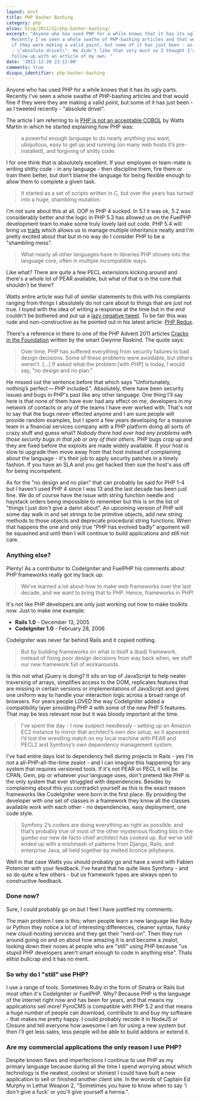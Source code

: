 ```yaml
---
layout: post
title: PHP Basher Bashing
category: php
alias: blog/2011/12/php-basher-bashing/
excerpt: "Anyone who has used PHP for a while knows that it has its ugly parts.
  Recently I've seen a whole swathe of PHP-bashing articles and that would be fine
  if they were making a valid point, but some of it has just been - as I tweeted recently
  - \"absolute drivel\". He didn't like that very much so I thought I'd follow his
  follow-up with an article of my own. "
date: '2011-12-20 23:12:00'
comments: true
disqus_identifier: php-basher-bashing
---
```


Anyone who has used PHP for a while knows that it has its ugly parts. Recently I've seen a whole swathe of PHP-bashing articles and that would fine if they were they are making a valid point, but some of it has just been - as I tweeted recently - "absolute drivel". 

The article I am referring to is [PHP is not an acceptable COBOL](http://chipotle.tumblr.com/post/13908062333/php-is-not-an-acceptable-cobol) by Watts Martin in which he started explaining how PHP was:

<blockquote>a powerful enough language to do nearly anything you want, ubiquitous, easy to get up and running (on many web hosts it’s pre-installed), and forgiving of shitty code.</blockquote>

I for one think that is absolutely excellent. If your employee or team-mate is writing shitty code - in any language - then discipline them, fire them or train them better, but don't blame the language for being flexible enough to allow them to complete a given task.

<blockquote>It started as a set of scripts written in C, but over the years has turned into a huge, shambling mutation.</blockquote>

I'm not sure about this at all. OOP in PHP 4 sucked. In 5.1 it was ok, 5.2 was considerably better and the logic in PHP 5.3 has allowed us on the FuelPHP development team to make some truly lovely laid out code. PHP 5.4 will bring us [traits](http://php.net/manual/en/language.oop5.traits.php) which allows us to manage multiple inheritance neatly and I'm pretty excited about that but in no way do I consider PHP to be a "shambling mess".

<blockquote>What nearly all other languages have in libraries PHP shoves into the language core, often in multiple incompatible ways.</blockquote>

Like what? There are quite a few PECL extensions kicking around and there's a whole lot of PEAR available, but what of that is in the core that shouldn't be there?

Watts entire article was full of similar statements to this with his complaints ranging from things I absolutely do not care about to things that are just not true. I toyed with the idea of writing a response at the time but in the end couldn't be bothered and put up a [lazy negative tweet](https://twitter.com/#!/philsturgeon/status/146340934001504256). To be fair this was rude and non-constructive as he pointed out in his latest article: [PHP Redux](http://chipotle.tumblr.com/post/14517072245/php-redux).

There's a reference in there to one of the PHP Advent 2011 articles [Cracks in the Foundation](http://phpadvent.org/2011/cracks-in-the-foundation-by-gwynne-raskind) written by the smart Gwynne Raskind. The quote says:

<blockquote>Over time, PHP has suffered everything from security failures to bad design decisions. Some of these problems were avoidable, but others weren’t. […] If asked what the problem [with PHP] is today, I would say, "no design and no plan."</blockquote>

He missed out the sentence before that which says "Unfortunately, nothing’s perfect — PHP included.". Absolutely, there have been security issues and bugs in PHP's past like any other language. One thing I'll say here is that none of them have ever had any effect on me, developers in my network of contacts or any of the teams I have ever worked with. That's not to say that the bugs never effected anyone and I am sure people will provide random examples, but I spent a few years developing for a massive team in a financial services company with a PHP platform doing all sorts of crazy stuff and guess what? <em>Nobody there had ever had any problems with those security bugs in that job or any of their others.</em> PHP bugs crop up and they are fixed before the exploits are made widely available. If your host is slow to upgrade then move away from that host instead of complaining about the language - it's their job to apply security patches in a timely fashion. If you have an SLA and you get hacked then sue the host's ass off for being incompetent.

As for the "no design and no plan" that can probably be said for PHP 1-4 but I haven't used PHP 4 since I was 13 and the last decade has been just fine. We do of course have the issue with string function needle and haystack orders being impossible to remember but this is on the list of "things I just don't give a damn about". An upcoming version of PHP will some day walk in and set strings to be primitive objects, add new string methods to those objects and deprecate procedural string functions. When that happens the one and only true "PHP has evolved badly" argument will be squashed and until then I will continue to build applications and still not care.

### Anything else?

Plenty! As a contributor to CodeIgniter and FuelPHP his comments about PHP frameworks really got my back up:

<blockquote>We've learned a lot about how to make web frameworks over the last decade, and we want to bring that to PHP. Hence, frameworks in PHP!</blockquote>

It's not like PHP developers are only just working out how to make toolkits now. Just to make one example:

* **Rails 1.0** - December 13, 2005
* **CodeIgniter 1.0** - February 28, 2006

CodeIgniter was never far behind Rails and it copied nothing.

<blockquote>But by building frameworks on what is itself a (bad) framework, instead of fixing poor design decisions from way back when, we stuff our new framework full of workarounds.</blockquote>

Is this not what jQuery is doing? It sits on top of JavaScript to help neater traversing of arrays, simplifies access to the DOM, replicates features that are missing in certain versions or implementations of JavaScript and gives one uniform way to handle your interaction logic across a broad range of browsers. For years people LOVED the way CodeIgniter added a compatibility layer providing PHP 4 with some of the new PHP 5 features. That may be less relevant now but it was bloody important at the time.

<blockquote>I've spent the day - I now suspect needlessly - setting up an Amazon EC2 instance to mirror that architect’s own dev setup, as it appeared I’d lost the wrestling match on my local machine with PEAR and PECL2 and Symfony’s own dependency management system.</blockquote>

I've had entire days lost to dependency hell during projects in Rails - yes I'm not a all-PHP-all-the-time zealot - and I can imagine this happening for any system that requires versioned tools. If it's not PEAR or PECL it will be CPAN, Gem, pip or whatever your language uses, don't pretend like PHP is the only system that ever struggled with dependencies. Besides by complaining about this you contradict yourself as this is the exact reason frameworks like CodeIgniter were born in the first place. By providing the developer with one set of classes in a framework they know all the classes available work with each other - no dependencies, easy deployment, one code style.

<blockquote>Symfony 2’s coders are doing everything as right as possible, and that’s probably true of most of the other mysterious floating bits in the gumbo our new de facto chief architect has cooked up. But we’ve still ended up with a mishmash of patterns from Django, Rails, and enterprise Java, all held together by melted licorice jellybeans.</blockquote>

Well in that case Watts you should probably go and have a word with Fabien Potencier with your feedback. I've heard that he quite likes Symfony - and so do quite a few others - but us framework types are always open to constructive feedback.

### Done now?

Sure, I could probably go on but I feel I have justified my comments. 

The main problem I see is this; when people learn a new language like Ruby or Python they notice a lot of interesting differences, cleaner syntax, funky new cloud-hosting services and they get their "nerd-on". Then they run around going on and on about how amazing it is and become a zealot, looking down their noses at people who are "still" using PHP because "us stupid PHP developers aren't smart enough to code in anything else". Thats elitist bullcrap and it has no merit.

### So why do I "still" use PHP?

I use a range of tools. Sometimes Ruby in the form of Sinatra or Rails but most often it's CodeIgniter or FuelPHP. Why? Because PHP is the language of the internet right now and has been for years, and that means my applications sell more! PyroCMS is compatible with PHP 5.2 and that means a huge number of people can download, contribute to and buy my software - that makes me pretty happy. I could probably recode it in NodeJS or Closure and tell everyone how awesome I am for using a new system but then I'll get less sales, less people will be able to build addons or extend it.

### Are my commercial applications the only reason I use PHP?

Despite known flaws and imperfections I continue to use PHP as my primary language because during all the time I spend worrying about which technology is the neatest, coolest or shiniest I could have built a new application to sell or finished another client site. In the words of Captain Ed Murphy in Lethal Weapon 2, "Sometimes you have to know when to say 'I don't give a fuck' or you'll give yourself a hernia.".
